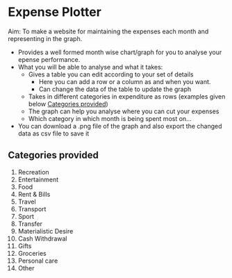# Expense Plotter

Aim: To make a website for maintaining the expenses each month and representing in the graph.

* Provides a well formed month wise chart/graph for you to analyse your epense performance.
* What you will be able to analyse and what it takes:
    * Gives a table you can edit according to your set of details
        * Here you can add a row or a column as and when you want.
        * Can change the data of the table to update the graph
    * Takes in different categories in expenditure as rows (examples given below [Categories provided](#categories-provided))
    * The graph can help you analyse where you can cut your expenses
    * Which category in which month is being spent most on...
* You can download a .png file of the graph and also export the changed data as csv file to save it


## Categories provided
   1. Recreation
   2. Entertainment
   3. Food
   4. Rent & Bills
   5. Travel
   6. Transport
   7. Sport
   8. Transfer
   9. Materialistic Desire
   10. Cash Withdrawal
   11. Gifts
   12. Groceries
   13. Personal care
   14. Other
